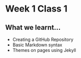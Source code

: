 # Week 1 Class 1
## What we learnt...

- Creating a GitHub Repository
- Basic Markdown syntax
- Themes on pages using Jekyll
